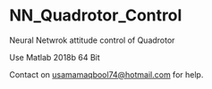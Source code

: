 # NN_Quadrotor_Control
Neural Netwrok attitude control of Quadrotor

Use Matlab 2018b 64 Bit

Contact on usamamaqbool74@hotmail.com for help.
